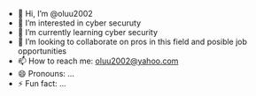 - 👋 Hi, I’m @oluu2002
- 👀 I’m interested in cyber securuty
- 🌱 I’m currently learning cyber security 
- 💞️ I’m looking to collaborate on pros in this field and posible job opportunities
- 📫 How to reach me: oluu2002@yahoo.com
- 😄 Pronouns: ...
- ⚡ Fun fact: ...

<!---
oluu2002/oluu2002 is a ✨ special ✨ repository because its `README.md` (this file) appears on your GitHub profile.
You can click the Preview link to take a look at your changes.
--->
